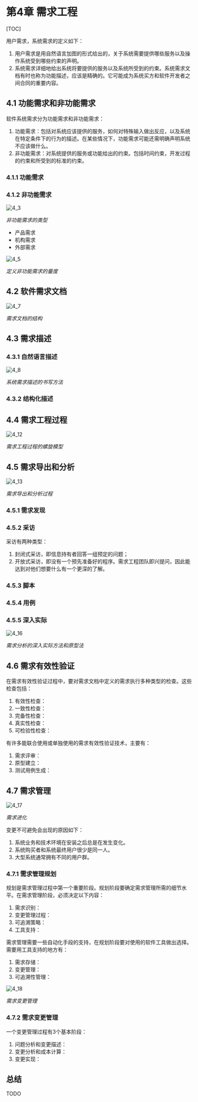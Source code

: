 # 第4章 需求工程

[TOC]



用户需求，系统需求的定义如下：

1. 用户需求是用自然语言加图的形式给出的，关于系统需要提供哪些服务以及操作系统受到哪些约束的声明。
2. 系统需求详细地给出系统将要提供的服务以及系统所受到的约束。系统需求文档有时也称为功能描述，应该是精确的。它可能成为系统买方和软件开发者之间合同的重要内容。

## 4.1 功能需求和非功能需求

软件系统需求分为功能需求和非功能需求：

1. 功能需求：包括对系统应该提供的服务，如何对特殊输入做出反应，以及系统在特定条件下的行为的描述。在某些情况下，功能需求可能还需明确声明系统不应该做什么。
2. 非功能需求：对系统提供的服务或功能给出的约束。包括时间约束，开发过程的约束和所受到的标准的约束。

### 4.1.1 功能需求

### 4.1.2 非功能需求

![4_3](res/4_3.png)

*非功能需求的类型*

- 产品需求
- 机构需求
- 外部需求

![4_5](res/4_5.png)

*定义非功能需求的量度*



## 4.2 软件需求文档

![4_7](res/4_7.png)

*需求文档的结构*



## 4.3 需求描述

### 4.3.1 自然语言描述

![4_8](res/4_8.png)

*系统需求描述的书写方法*

### 4.3.2 结构化描述



## 4.4 需求工程过程

![4_12](res/4_12.png)

*需求工程过程的螺旋模型*



## 4.5 需求导出和分析

![4_13](res/4_13.png)

*需求导出和分析过程*

### 4.5.1 需求发现

### 4.5.2 采访

采访有两种类型：

1. 封闭式采访，即信息持有者回答一组预定的问题；
2. 开放式采访，即没有一个预先准备好的程序。需求工程团队即兴提问，因此能达到对他们想要什么有一个更深的了解。

### 4.5.3 脚本

### 4.5.4 用例

### 4.5.5 深入实际

![4_16](res/4_16.png)

*需求分析的深入实际方法和原型法*



## 4.6 需求有效性验证

在需求有效性验证过程中，要对需求文档中定义的需求执行多种类型的检查。这些检查包括：

1. 有效性检查：
2. 一致性检查：
3. 完备性检查：
4. 真实性检查：
5. 可检验性检查：

有许多能联合使用或单独使用的需求有效性验证技术，主要有：

1. 需求评审：
2. 原型建立：
3. 测试用例生成：



## 4.7 需求管理

![4_17](res/4_17.png)

*需求进化*

变更不可避免会出现的原因如下：

1. 系统业务和技术环境在安装之后总是在发生变化。
2. 系统购买者和系统最终用户很少是同一人。
3. 大型系统通常拥有不同的用户群。

### 4.7.1 需求管理规划

规划是需求管理过程中第一个重要阶段。规划阶段要确定需求管理所需的细节水平。在需求管理阶段，必须决定以下内容：

1. 需求识别：
2. 变更管理过程：
3. 可追溯策略：
4. 工具支持：

需求管理需要一些自动化手段的支持，在规划阶段要对使用的软件工具做出选择。需要用工具支持的地方有：

1. 需求存储：
2. 变更管理：
3. 可追溯性管理：

![4_18](res/4_18.png)

*需求变更管理*

### 4.7.2 需求变更管理

一个变更管理过程有3个基本阶段：

1. 问题分析和变更描述：
2. 变更分析和成本计算：
3. 变更实现：



## 总结

TODO


